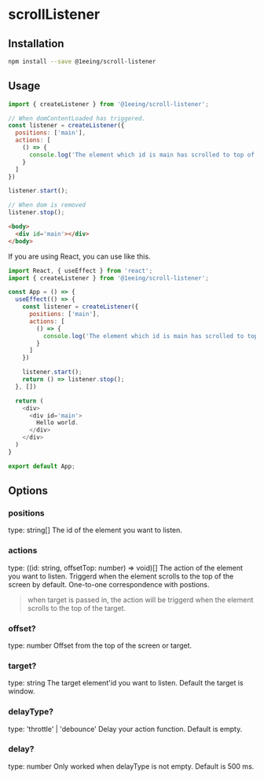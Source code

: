 # scrollListener

## Installation
```bash
npm install --save @1eeing/scroll-listener
```

## Usage
```js
import { createListener } from '@1eeing/scroll-listener';

// When domContentLoaded has triggered.
const listener = createListener({
  positions: ['main'],
  actions: [
    () => {
      console.log('The element which id is main has scrolled to top of the screen.')
    }
  ]
})

listener.start();

// When dom is removed
listener.stop();
```

```html
<body>
  <div id='main'></div>
</body>
```


If you are using React, you can use like this.
```js
import React, { useEffect } from 'react';
import { createListener } from '@1eeing/scroll-listener';

const App = () => {
  useEffect(() => {
    const listener = createListener({
      positions: ['main'],
      actions: [
        () => {
          console.log('The element which id is main has scrolled to top of the screen.')
        }
      ]
    })

    listener.start();
    return () => listener.stop();
  }, [])

  return (
    <div>
      <div id='main'>
        Hello world.
      </div>
    </div>
  )
}

export default App;
```

## Options
### positions
type: string[]
The id of the element you want to listen.

### actions
type: ((id: string, offsetTop: number) => void)[]
The action of the element you want to listen. Triggerd when the element scrolls to the top of the screen by default. One-to-one correspondence with postions.

> when target is passed in, the action will be triggerd when the element scrolls to the top of the target.

### offset?
type: number
Offset from the top of the screen or target.

### target?
type: string
The target element'id you want to listen. Default the target is window.

### delayType?
type: 'throttle' | 'debounce'
Delay your action function. Default is empty.

### delay?
type: number
Only worked when delayType is not empty. Default is 500 ms.
